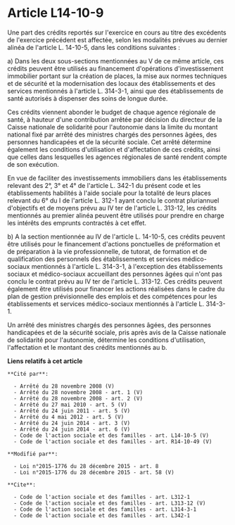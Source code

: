 # Article L14-10-9

Une part des crédits reportés sur l'exercice en cours au titre des excédents de l'exercice précédent est affectée, selon les
modalités prévues au dernier alinéa de l'article L. 14-10-5, dans les conditions suivantes : 

a) Dans les deux sous-sections mentionnées au V de ce même article, ces crédits peuvent être utilisés au financement
d'opérations d'investissement immobilier portant sur la création de places, la mise aux normes techniques et de sécurité et
la modernisation des locaux des établissements et des services mentionnés à l'article L. 314-3-1, ainsi que des
établissements de santé autorisés à dispenser des soins de longue durée. 

Ces crédits viennent abonder le budget de chaque agence régionale de santé, à hauteur d'une contribution arrêtée par décision
du directeur de la Caisse nationale de solidarité pour l'autonomie dans la limite du montant national fixé par arrêté des
ministres chargés des personnes âgées, des personnes handicapées et de la sécurité sociale. Cet arrêté détermine également
les conditions d'utilisation et d'affectation de ces crédits, ainsi que celles dans lesquelles les agences régionales de
santé rendent compte de son exécution. 

En vue de faciliter des investissements immobiliers dans les établissements relevant des 2°, 3° et 4° de l'article L. 342-1
du présent code et les établissements habilités à l'aide sociale pour la totalité de leurs places relevant du 6° du I de
l'article L. 312-1 ayant conclu le contrat pluriannuel d'objectifs et de moyens prévu au IV ter de l'article L. 313-12, les
crédits mentionnés au premier alinéa peuvent être utilisés pour prendre en charge les intérêts des emprunts contractés à cet
effet. 

b) A la section mentionnée au IV de l'article L. 14-10-5, ces crédits peuvent être utilisés pour le financement d'actions
ponctuelles de préformation et de préparation à la vie professionnelle, de tutorat, de formation et de qualification des
personnels des établissements et services médico-sociaux mentionnés à l'article L. 314-3-1, à l'exception des établissements
sociaux et médico-sociaux accueillant des personnes âgées qui n'ont pas conclu le contrat prévu au IV ter de l'article L.
313-12. Ces crédits peuvent également être utilisés pour financer les actions réalisées dans le cadre du plan de gestion
prévisionnelle des emplois et des compétences pour les établissements et services médico-sociaux mentionnés à l'article L.
314-3-1. 

Un arrêté des ministres chargés des personnes âgées, des personnes handicapées et de la sécurité sociale, pris après avis de
la Caisse nationale de solidarité pour l'autonomie, détermine les conditions d'utilisation, l'affectation et le montant des
crédits mentionnés au b.

**Liens relatifs à cet article**

	**Cité par**:

	  - Arrêté du 28 novembre 2008 (V)
	  - Arrêté du 28 novembre 2008 - art. 1 (V)
	  - Arrêté du 28 novembre 2008 - art. 2 (V)
	  - Arrêté du 27 mai 2010 - art. 5 (V)
	  - Arrêté du 24 juin 2011 - art. 5 (V)
	  - Arrêté du 4 mai 2012 - art. 5 (V)
	  - Arrêté du 24 juin 2014 - art. 3 (V)
	  - Arrêté du 24 juin 2014 - art. 6 (V)
	  - Code de l'action sociale et des familles - art. L14-10-5 (V)
	  - Code de l'action sociale et des familles - art. R14-10-49 (V)

	**Modifié par**:

	  - Loi n°2015-1776 du 28 décembre 2015 - art. 8
	  - Loi n°2015-1776 du 28 décembre 2015 - art. 58 (V)

	**Cite**:

	  - Code de l'action sociale et des familles - art. L312-1
	  - Code de l'action sociale et des familles - art. L313-12 (V)
	  - Code de l'action sociale et des familles - art. L314-3-1
	  - Code de l'action sociale et des familles - art. L342-1

